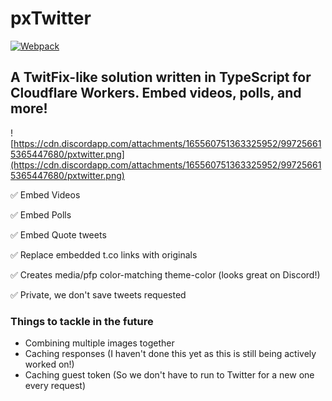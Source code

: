 # pxTwitter

[![Webpack](https://github.com/dangeredwolf/pxtwitter/actions/workflows/webpack.yml/badge.svg)](https://github.com/dangeredwolf/pxtwitter/actions/workflows/webpack.yml)

## A TwitFix-like solution written in TypeScript for Cloudflare Workers. Embed videos, polls, and more!

![https://cdn.discordapp.com/attachments/165560751363325952/997256615365447680/pxtwitter.png](https://cdn.discordapp.com/attachments/165560751363325952/997256615365447680/pxtwitter.png)

✅ Embed Videos

✅ Embed Polls

✅ Embed Quote tweets

✅ Replace embedded t.co links with originals

✅ Creates media/pfp color-matching theme-color (looks great on Discord!)

✅ Private, we don't save tweets requested


### Things to tackle in the future

* Combining multiple images together
* Caching responses (I haven't done this yet as this is still being actively worked on!)
* Caching guest token (So we don't have to run to Twitter for a new one every request)